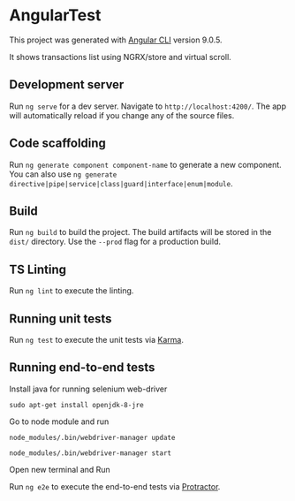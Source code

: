 # AngularTest

This project was generated with [Angular CLI](https://github.com/angular/angular-cli) version 9.0.5.

It shows transactions list using NGRX/store and virtual scroll.

## Development server

Run `ng serve` for a dev server. Navigate to `http://localhost:4200/`. The app will automatically reload if you change any of the source files.

## Code scaffolding

Run `ng generate component component-name` to generate a new component. You can also use `ng generate directive|pipe|service|class|guard|interface|enum|module`.

## Build

Run `ng build` to build the project. The build artifacts will be stored in the `dist/` directory. Use the `--prod` flag for a production build.

## TS Linting

Run `ng lint` to execute the linting.

## Running unit tests

Run `ng test` to execute the unit tests via [Karma](https://karma-runner.github.io).

## Running end-to-end tests

Install java for running selenium web-driver

`sudo apt-get install openjdk-8-jre`

Go to node module and run

`node_modules/.bin/webdriver-manager update`

`node_modules/.bin/webdriver-manager start`

Open new terminal and Run

Run `ng e2e` to execute the end-to-end tests via [Protractor](http://www.protractortest.org/).
